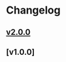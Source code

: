 # Changelog

## [v2.0.0]

## [v1.0.0]

[v2.0.0]: https://github.com/dummy/dummy/compare/v1.0.0...v2.0.0
